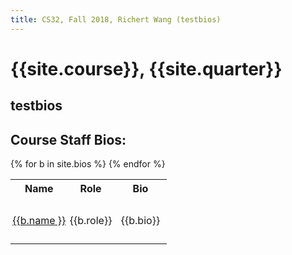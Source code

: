 ```yaml
---
title: CS32, Fall 2018, Richert Wang (testbios)
---
```


# {{site.course}}, {{site.quarter}}

## testbios


<style>
table.bios * td {
 padding: 0.2em;
}
p.staff-bio { max-width: 70em; /* http://maxdesign.com.au/articles/ideal-line-length-in-ems/ */
              padding: 0.5em;
	    }
</style>

<div data-role="collapsible" data-collapsed="true">
<h2 id="bios">Course Staff Bios:</h2>
<table class="bios">
<tr><th>Name</th><th>Role</th><th>Bio</th></tr>
{% for b in site.bios %}
<tr><td><a href="{{b.url}}"  data-ajax="false">{{b.name }}</a></td><td>{{b.role}}</td><td><p class="staff-bio">{{b.bio}}</p></td></tr>
{% endfor %}
</table>
</div>

